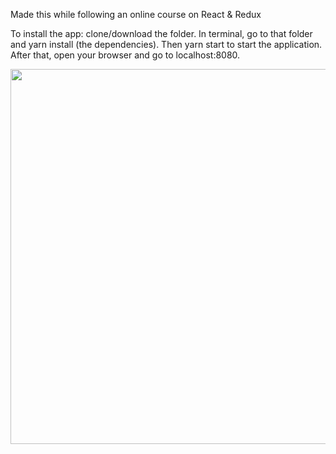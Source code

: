 Made this while following an online course on React & Redux

To install the app: clone/download the folder. In terminal, go to that folder and yarn install (the dependencies). Then yarn start to start the application. After that, open your browser and go to localhost:8080.


<img src="https://media.giphy.com/media/pVxOVaIiq6Bl1kWJnf/giphy.gif" width="600"  />

